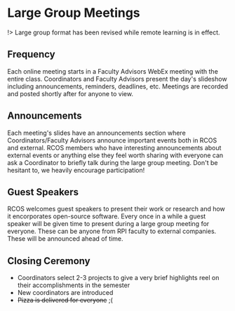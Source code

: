 # Large Group Meetings

!> Large group format has been revised while remote learning is in effect.

## Frequency
Each online meeting starts in a Faculty Advisors WebEx meeting with the entire class. Coordinators and Faculty Advisors present the day's slideshow including announcements, reminders, deadlines, etc. Meetings are recorded and posted shortly after for anyone to view.

## Announcements
Each meeting's slides have an announcements section where Coordinators/Faculty Advisors announce important events both in RCOS and external. RCOS members who have interesting announcements about external events or anything else they feel worth sharing with everyone can ask a Coordinator to briefly talk during the large group meeting. Don't be hesitant to, we heavily encourage participation!

## Guest Speakers
RCOS welcomes guest speakers to present their work or research and how it encorporates open-source software. Every once in a while a guest speaker will be given time to present during a large group meeting for everyone. These can be anyone from RPI faculty to external companies. These will be announced ahead of time.

## Closing Ceremony
- Coordinators select 2-3 projects to give a very brief highlights reel on their accomplishments in the semester
- New coordinators are introduced
- ~~Pizza is delivered for everyone~~ ;(

<!-- IN PERSON FORMAT BELOW -->
<!-- ## Overview
- What are large group meetings?
- Where / when do we meet?

## Frequency

During the first two weeks of the semester, large group occurs every Tuesday and Friday to get new community members acquainted with RCOS and to inform existing members on changes in structure and mentorship.

Once all community members are assigned to a small group, large group will only occur on one or two Fridays per month. All other Fridays are reserved for workshops on open-source technologies hosted by the RCOS community.

Large group will also occur on the last Friday of the semester for our closing ceremony. 

## Announcements
Meetings begin with announcements. It's an opportunity for the coordinators to introduce the meeting's speakers & presentations. Any RCOS member is welcome to make an annoucement at the beginning of a meeting (in fact, it's encouraged!).

## Lightning Talks and Sick Picks
  - Lightning Talks are brief talks on anything related to open source.
  - Sick Picks are opportunities to share some open-source technology you have been using.
  - Both Lightning Talks and Sick Picks must contain only 1 slide and may not go over 2 minutes.

## Guest Speakers
RCOS welcomes guest speakers to present their work or research and how it encorporates open-source software.
- TODO - add list of past guest speakers
- TODO - add a link to contact page (i.e. `If you're interesting in being a guest speaker, please contact xyz@rcos.io`)

## Closing Ceremony
> TODO: expand upon this

- Graduating seniors are honored with a group photo and a token of our appreciation :)
- Students going on co-op, internship, or study abroad also honored with group photo
- New coordinators are introduced -->
